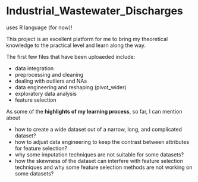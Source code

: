 # Industrial_Wastewater_Discharges 
uses R language (for now)!

This project is an excellent platform for me to bring my theoretical knowledge to the practical level and learn along the way.

The first few files that have been uploaeded include:
- data integration
- preprocessing and cleaning
- dealing with outliers and NAs
-  data engineering and reshaping (pivot_wider)
- exploratory data analysis
-  feature selection

As some of the **highlights of my learning process**, so far, I can mention about 
- how to create a wide dataset out of a narrow, long, and complicated dataset?
- how to adjust data engineering to keep the contrast between attributes for feature selection?
- why some imputation techniques are not suitable for some datasets?
- how the skewness of the dataset can interfere with feature selection techniques and why some feature selection methods are not working on some datasets? 

